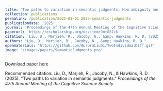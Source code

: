 ```yaml
---
title: "Two paths to variation in semantic judgments: How ambiguity and conceptual diversity drive individual differences in meaning"
collection: publications
permalink: /publication/2025-01-01-2025-semantic-judgments
publicationdate: '2025' 
journal: 'Proceedings of the 47th Annual Meeting of the Cognitive Science Society'
paperurl: 'https://escholarship.org/uc/item/9mt887ck'
citation: 'Liu, D., Marjieh, R., Jacoby, N., &amp; Hawkins, R. D. (2025). &quot;Two paths to variation in semantic judgments.&quot; <i>Proceedings of the 47th Annual Meeting of the Cognitive Science Society</i>.'
authors: "Liu, D., Marjieh, R., Jacoby, N., &amp; Hawkins, R. D."
openmaterials: 'https://github.com/AuroraLiuDi/TwoIndividualDiff.git'
image: '/images/papers/SemanticJudgments.png'
---
```


<a href='https://scholar.google.com/citations?view_op=view_citation&hl=en&user=7EPsnxEAAAAJ&sortby=pubdate&citation_for_view=7EPsnxEAAAAJ:LjlpjdlvIbIC'>Download paper here</a>

Recommended citation: Liu, D., Marjieh, R., Jacoby, N., & Hawkins, R. D. (2025). "Two paths to variation in semantic judgments." <i>Proceedings of the 47th Annual Meeting of the Cognitive Science Society</i>.